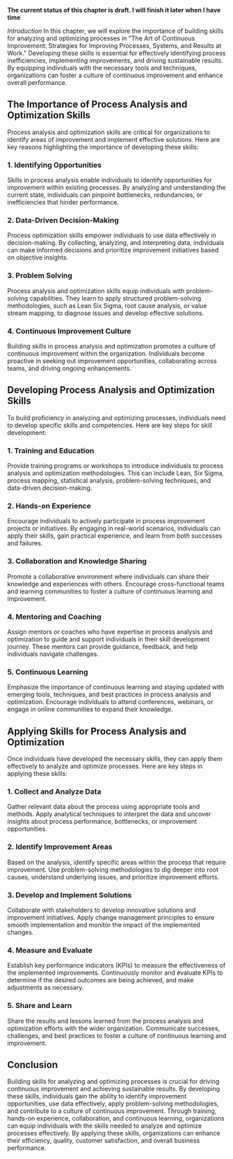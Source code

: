 **The current status of this chapter is draft. I will finish it later when I have time**

*Introduction* In this chapter, we will explore the importance of building skills for analyzing and optimizing processes in "The Art of Continuous Improvement: Strategies for Improving Processes, Systems, and Results at Work." Developing these skills is essential for effectively identifying process inefficiencies, implementing improvements, and driving sustainable results. By equipping individuals with the necessary tools and techniques, organizations can foster a culture of continuous improvement and enhance overall performance.

The Importance of Process Analysis and Optimization Skills
----------------------------------------------------------

Process analysis and optimization skills are critical for organizations to identify areas of improvement and implement effective solutions. Here are key reasons highlighting the importance of developing these skills:

### 1. Identifying Opportunities

Skills in process analysis enable individuals to identify opportunities for improvement within existing processes. By analyzing and understanding the current state, individuals can pinpoint bottlenecks, redundancies, or inefficiencies that hinder performance.

### 2. Data-Driven Decision-Making

Process optimization skills empower individuals to use data effectively in decision-making. By collecting, analyzing, and interpreting data, individuals can make informed decisions and prioritize improvement initiatives based on objective insights.

### 3. Problem Solving

Process analysis and optimization skills equip individuals with problem-solving capabilities. They learn to apply structured problem-solving methodologies, such as Lean Six Sigma, root cause analysis, or value stream mapping, to diagnose issues and develop effective solutions.

### 4. Continuous Improvement Culture

Building skills in process analysis and optimization promotes a culture of continuous improvement within the organization. Individuals become proactive in seeking out improvement opportunities, collaborating across teams, and driving ongoing enhancements.

Developing Process Analysis and Optimization Skills
---------------------------------------------------

To build proficiency in analyzing and optimizing processes, individuals need to develop specific skills and competencies. Here are key steps for skill development:

### 1. Training and Education

Provide training programs or workshops to introduce individuals to process analysis and optimization methodologies. This can include Lean, Six Sigma, process mapping, statistical analysis, problem-solving techniques, and data-driven decision-making.

### 2. Hands-on Experience

Encourage individuals to actively participate in process improvement projects or initiatives. By engaging in real-world scenarios, individuals can apply their skills, gain practical experience, and learn from both successes and failures.

### 3. Collaboration and Knowledge Sharing

Promote a collaborative environment where individuals can share their knowledge and experiences with others. Encourage cross-functional teams and learning communities to foster a culture of continuous learning and improvement.

### 4. Mentoring and Coaching

Assign mentors or coaches who have expertise in process analysis and optimization to guide and support individuals in their skill development journey. These mentors can provide guidance, feedback, and help individuals navigate challenges.

### 5. Continuous Learning

Emphasize the importance of continuous learning and staying updated with emerging tools, techniques, and best practices in process analysis and optimization. Encourage individuals to attend conferences, webinars, or engage in online communities to expand their knowledge.

Applying Skills for Process Analysis and Optimization
-----------------------------------------------------

Once individuals have developed the necessary skills, they can apply them effectively to analyze and optimize processes. Here are key steps in applying these skills:

### 1. Collect and Analyze Data

Gather relevant data about the process using appropriate tools and methods. Apply analytical techniques to interpret the data and uncover insights about process performance, bottlenecks, or improvement opportunities.

### 2. Identify Improvement Areas

Based on the analysis, identify specific areas within the process that require improvement. Use problem-solving methodologies to dig deeper into root causes, understand underlying issues, and prioritize improvement efforts.

### 3. Develop and Implement Solutions

Collaborate with stakeholders to develop innovative solutions and improvement initiatives. Apply change management principles to ensure smooth implementation and monitor the impact of the implemented changes.

### 4. Measure and Evaluate

Establish key performance indicators (KPIs) to measure the effectiveness of the implemented improvements. Continuously monitor and evaluate KPIs to determine if the desired outcomes are being achieved, and make adjustments as necessary.

### 5. Share and Learn

Share the results and lessons learned from the process analysis and optimization efforts with the wider organization. Communicate successes, challenges, and best practices to foster a culture of continuous learning and improvement.

Conclusion
----------

Building skills for analyzing and optimizing processes is crucial for driving continuous improvement and achieving sustainable results. By developing these skills, individuals gain the ability to identify improvement opportunities, use data effectively, apply problem-solving methodologies, and contribute to a culture of continuous improvement. Through training, hands-on experience, collaboration, and continuous learning, organizations can equip individuals with the skills needed to analyze and optimize processes effectively. By applying these skills, organizations can enhance their efficiency, quality, customer satisfaction, and overall business performance.
